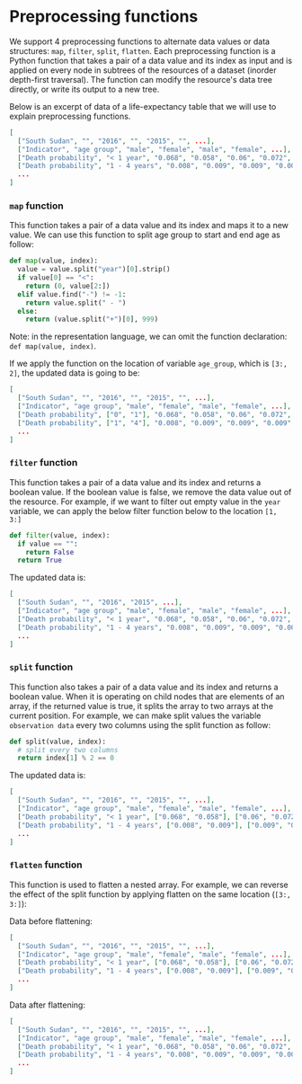 # Preprocessing functions

We support 4 preprocessing functions to alternate data values or data structures: `map`, `filter`, `split`, `flatten`. 
Each preprocessing function is a Python function that takes a pair of a data value and its index as input and is applied on every node in subtrees of the resources of a dataset (inorder depth-first traversal).
The function can modify the resource's data tree directly, or write its output to a new tree.

Below is an excerpt of data of a life-expectancy table that we will use to explain preprocessing functions.

```json
[
  ["South Sudan", "", "2016", "", "2015", "", ...],
  ["Indicator", "age group", "male", "female", "male", "female", ...],
  ["Death probability", "< 1 year", "0.068", "0.058", "0.06", "0.072", ...],
  ["Death probability", "1 - 4 years", "0.008", "0.009", "0.009", "0.009", ...],
  ...
]
```

### `map` function

This function takes a pair of a data value and its index and maps it to a new value. We can use this function to split age group to start and end age as follow:

```python
def map(value, index):
  value = value.split("year")[0].strip()
  if value[0] == "<":
    return (0, value[2:])
  elif value.find("-") != -1:
    return value.split(" - ")
  else:
    return (value.split("+")[0], 999)
```

Note: in the representation language, we can omit the function declaration: `def map(value, index)`.

If we apply the function on the location of variable `age_group`, which is `[3:, 2]`, the updated data is going to be:
```json
[
  ["South Sudan", "", "2016", "", "2015", "", ...],
  ["Indicator", "age group", "male", "female", "male", "female", ...],
  ["Death probability", ["0", "1"], "0.068", "0.058", "0.06", "0.072", ...],
  ["Death probability", ["1", "4"], "0.008", "0.009", "0.009", "0.009", ...],
  ...
]
```

### `filter` function

This function takes a pair of a data value and its index and returns a boolean value. If the boolean value is false, we remove the data value out of the resource. For example, if we want to filter out empty value in the `year` variable, we can apply the below filter function below to the location `[1, 3:]`

```python
def filter(value, index):
  if value == "":
    return False
  return True
```
The updated data is:

```json
[
  ["South Sudan", "", "2016", "2015", ...],
  ["Indicator", "age group", "male", "female", "male", "female", ...],
  ["Death probability", "< 1 year", "0.068", "0.058", "0.06", "0.072", ...],
  ["Death probability", "1 - 4 years", "0.008", "0.009", "0.009", "0.009", ...],
  ...
]
```

### `split` function

This function also takes a pair of a data value and its index and returns a boolean value. When it is operating on child nodes that are elements of an array, if the returned value is true, it splits the array to two arrays at the current position. For example, we can make split values the variable `observation data` every two columns using the split function as follow:

```python
def split(value, index):
  # split every two columns
  return index[1] % 2 == 0
```

The updated data is:

```json
[
  ["South Sudan", "", "2016", "", "2015", "", ...],
  ["Indicator", "age group", "male", "female", "male", "female", ...],
  ["Death probability", "< 1 year", ["0.068", "0.058"], ["0.06", "0.072"], ...],
  ["Death probability", "1 - 4 years", ["0.008", "0.009"], ["0.009", "0.009"], ...],
  ...
]
```

### `flatten` function

This function is used to flatten a nested array. For example, we can reverse the effect of the split function by applying flatten on the same location (`[3:, 3:]`):

Data before flattening:

```json
[
  ["South Sudan", "", "2016", "", "2015", "", ...],
  ["Indicator", "age group", "male", "female", "male", "female", ...],
  ["Death probability", "< 1 year", ["0.068", "0.058"], ["0.06", "0.072"], ...],
  ["Death probability", "1 - 4 years", ["0.008", "0.009"], ["0.009", "0.009"], ...],
  ...
]
```

Data after flattening:
```json
[
  ["South Sudan", "", "2016", "", "2015", "", ...],
  ["Indicator", "age group", "male", "female", "male", "female", ...],
  ["Death probability", "< 1 year", "0.068", "0.058", "0.06", "0.072", ...],
  ["Death probability", "1 - 4 years", "0.008", "0.009", "0.009", "0.009", ...],
  ...
]
```
